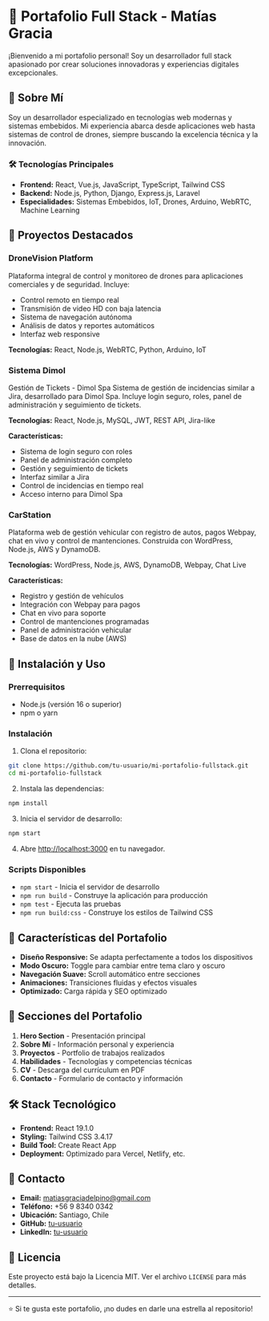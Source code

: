 # 🚀 Portafolio Full Stack - Matías Gracia

¡Bienvenido a mi portafolio personal! Soy un desarrollador full stack apasionado por crear soluciones innovadoras y experiencias digitales excepcionales.

## 🎯 Sobre Mí

Soy un desarrollador especializado en tecnologías web modernas y sistemas embebidos. Mi experiencia abarca desde aplicaciones web hasta sistemas de control de drones, siempre buscando la excelencia técnica y la innovación.

### 🛠️ Tecnologías Principales

- **Frontend:** React, Vue.js, JavaScript, TypeScript, Tailwind CSS
- **Backend:** Node.js, Python, Django, Express.js, Laravel
- **Especialidades:** Sistemas Embebidos, IoT, Drones, Arduino, WebRTC, Machine Learning

## 🚁 Proyectos Destacados

### DroneVision Platform
Plataforma integral de control y monitoreo de drones para aplicaciones comerciales y de seguridad. Incluye:
- Control remoto en tiempo real
- Transmisión de video HD con baja latencia
- Sistema de navegación autónoma
- Análisis de datos y reportes automáticos
- Interfaz web responsive

**Tecnologías:** React, Node.js, WebRTC, Python, Arduino, IoT

### Sistema Dimol
Gestión de Tickets - Dimol Spa
Sistema de gestión de incidencias similar a Jira, desarrollado para Dimol Spa. Incluye login seguro, roles, panel de administración y seguimiento de tickets.

**Tecnologías:** React, Node.js, MySQL, JWT, REST API, Jira-like

**Características:**
- Sistema de login seguro con roles
- Panel de administración completo
- Gestión y seguimiento de tickets
- Interfaz similar a Jira
- Control de incidencias en tiempo real
- Acceso interno para Dimol Spa

### CarStation
Plataforma web de gestión vehicular con registro de autos, pagos Webpay, chat en vivo y control de mantenciones. Construida con WordPress, Node.js, AWS y DynamoDB.

**Tecnologías:** WordPress, Node.js, AWS, DynamoDB, Webpay, Chat Live

**Características:**
- Registro y gestión de vehículos
- Integración con Webpay para pagos
- Chat en vivo para soporte
- Control de mantenciones programadas
- Panel de administración vehicular
- Base de datos en la nube (AWS)

## 🚀 Instalación y Uso

### Prerrequisitos
- Node.js (versión 16 o superior)
- npm o yarn

### Instalación

1. Clona el repositorio:
```bash
git clone https://github.com/tu-usuario/mi-portafolio-fullstack.git
cd mi-portafolio-fullstack
```

2. Instala las dependencias:
```bash
npm install
```

3. Inicia el servidor de desarrollo:
```bash
npm start
```

4. Abre [http://localhost:3000](http://localhost:3000) en tu navegador.

### Scripts Disponibles

- `npm start` - Inicia el servidor de desarrollo
- `npm run build` - Construye la aplicación para producción
- `npm test` - Ejecuta las pruebas
- `npm run build:css` - Construye los estilos de Tailwind CSS

## 🎨 Características del Portafolio

- **Diseño Responsive:** Se adapta perfectamente a todos los dispositivos
- **Modo Oscuro:** Toggle para cambiar entre tema claro y oscuro
- **Navegación Suave:** Scroll automático entre secciones
- **Animaciones:** Transiciones fluidas y efectos visuales
- **Optimizado:** Carga rápida y SEO optimizado

## 📱 Secciones del Portafolio

1. **Hero Section** - Presentación principal
2. **Sobre Mí** - Información personal y experiencia
3. **Proyectos** - Portfolio de trabajos realizados
4. **Habilidades** - Tecnologías y competencias técnicas
5. **CV** - Descarga del currículum en PDF
6. **Contacto** - Formulario de contacto y información

## 🛠️ Stack Tecnológico

- **Frontend:** React 19.1.0
- **Styling:** Tailwind CSS 3.4.17
- **Build Tool:** Create React App
- **Deployment:** Optimizado para Vercel, Netlify, etc.

## 📧 Contacto

- **Email:** matiasgraciadelpino@gmail.com
- **Teléfono:** +56 9 8340 0342
- **Ubicación:** Santiago, Chile
- **GitHub:** [tu-usuario](https://github.com/tu-usuario)
- **LinkedIn:** [tu-usuario](https://linkedin.com/in/tu-usuario)

## 📄 Licencia

Este proyecto está bajo la Licencia MIT. Ver el archivo `LICENSE` para más detalles.

---

⭐ Si te gusta este portafolio, ¡no dudes en darle una estrella al repositorio!
